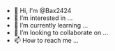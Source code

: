 - 👋 Hi, I’m @Bax2424
- 👀 I’m interested in ...
- 🌱 I’m currently learning ...
- 💞️ I’m looking to collaborate on ...
- 📫 How to reach me ...

<!---
Bax2424/Bax2424 is a ✨ special ✨ repository because its `README.md` (this file) appears on your GitHub profile.
You can click the Preview link to take a look at your changes.
--->
